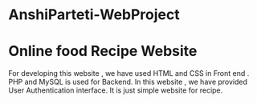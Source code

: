 # AnshiParteti-WebProject

# Online food Recipe Website

For developing this website ,
we have used HTML and CSS in Front end .
PHP and MySQL is used for Backend.
In this website , we have provided User Authentication interface.
It is just simple website for recipe.
